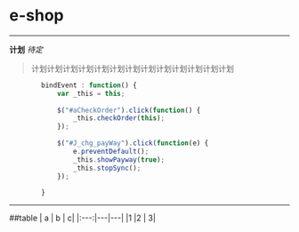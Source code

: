 e-shop
======

******************
**计划**
*待定*
>计划计划计划计划计划计划计划计划计划计划计划计划计划
 

```javascript
  		bindEvent : function() {
			var _this = this;
			
			$("#aCheckOrder").click(function() {
				_this.checkOrder(this);
			});
			
			$("#J_chg_payWay").click(function(e) {
				e.preventDefault();
				_this.showPayway(true);
				_this.stopSync();
			});
			
		}
```
****
##table
| a | b | c|
|:---:|---|---|
|1 |2  | 3|
